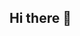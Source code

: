 ## Hi there 👋

<!--
**ivan13f/ivan13f** is a ✨ _special_ ✨ repository because its `README.md` (this file) appears on your GitHub profile.

Here are some ideas to get you started:

- 🔭 I’m currently working on learning Data Analytics
- 🌱 I’m currently learning statistics and Python
- 👯 I’m looking to collaborate on DataViz projects
- 💬 Ask me about architecture, urban history, design or gardening
- 📫 How to reach me: ivan13f@gmail.com
- 😄 Pronouns: he/him
- ⚡ Fun fact: I started swimming when I was 2 years old.
-->
